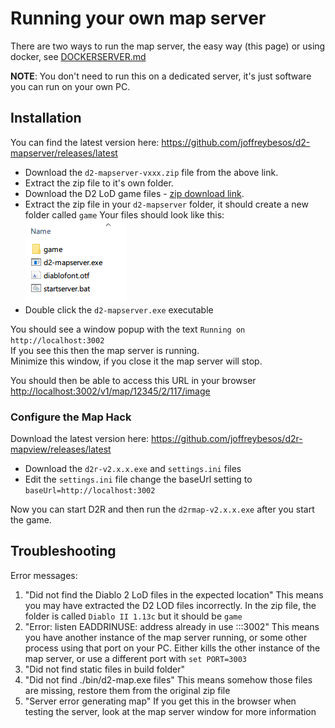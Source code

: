 # Running your own map server

There are two ways to run the map server, the easy way (this page) or using docker, see [DOCKERSERVER.md](./DOCKERSERVER.md)

**NOTE**: You don't need to run this on a dedicated server, it's just software you can run on your own PC.

## Installation

You can find the latest version here:
https://github.com/joffreybesos/d2-mapserver/releases/latest

- Download the `d2-mapserver-vxxx.zip` file from the above link.
- Extract the zip file to it's own folder.
- Download the D2 LoD game files - [zip download link](https://mega.nz/file/AhNDgIYY#fGM0RqANpqICodEARRToXbAXt1Yp3JVz5Dk1M8XlZNI).
- Extract the zip file in your `d2-mapserver` folder, it should create a new folder called `game`
    Your files should look like this:  
    ![](gamefiles.png)  
- Double click the `d2-mapserver.exe` executable  

You should see a window popup with the text `Running on http://localhost:3002`  
If you see this then the map server is running.  
Minimize this window, if you close it the map server will stop.  

You should then be able to access this URL in your browser <http://localhost:3002/v1/map/12345/2/117/image>  


### Configure the Map Hack

Download the latest version here:
<https://github.com/joffreybesos/d2r-mapview/releases/latest>

- Download the `d2r-v2.x.x.exe` and `settings.ini` files
- Edit the `settings.ini` file change the baseUrl setting to `baseUrl=http://localhost:3002`  

Now you can start D2R and then run the `d2rmap-v2.x.x.exe` after you start the game.


## Troubleshooting

Error messages:
1. "Did not find the Diablo 2 LoD files in the expected location"
    This means you may have extracted the D2 LOD files incorrectly. In the zip file, the folder is called `Diablo II 1.13c` but it should be `game`
3. "Error: listen EADDRINUSE: address already in use :::3002"
    This means you have another instance of the map server running, or some other process using that port on your PC.
    Either kills the other instance of the map server, or use a different port with `set PORT=3003`
2. "Did not find static files in build folder"
3. "Did not find ./bin/d2-map.exe files"
    This means somehow those files are missing, restore them from the original zip file
4. "Server error generating map"
    If you get this in the browser when testing the server, look at the map server window for more information
    
